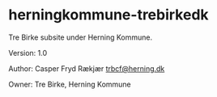 # herningkommune-trebirkedk
Tre Birke subsite under Herning Kommune.

Version: 1.0

Author: Casper Fryd Rækjær <trbcf@herning.dk>

Owner: Tre Birke, Herning Kommune
